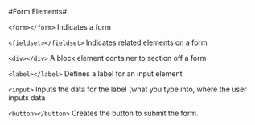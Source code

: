 #Form Elements#

`<form></form>` Indicates a form

`<fieldset></fieldset>` Indicates related elements on a form

`<div></div>` A block element container to section off a form

`<label></label>` Defines a label for an input element

`<input>` Inputs the data for the label (what you type into, where the user inputs data

`<button></button>` Creates the button to submit the form. 
